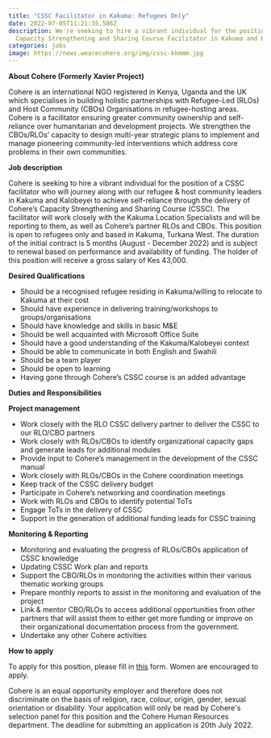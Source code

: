 ```yaml
---
title: "CSSC Facilitator in Kakuma: Refugees Only"
date: 2022-07-05T11:21:35.586Z
description: We're seeking to hire a vibrant individual for the position of
  Capacity Strengthening and Sharing Course Facilitator in Kakuma and Kalobeyei.
categories: jobs
image: https://news.wearecohere.org/img/cssc-kkmmm.jpg
---
```

**About Cohere (Formerly Xavier Project)**

Cohere is an international NGO registered in Kenya, Uganda and the UK which specialises in building holistic partnerships with Refugee-Led (RLOs) and Host Community (CBOs) Organisations in refugee-hosting areas. Cohere is a facilitator ensuring greater community ownership and self-reliance over humanitarian and development projects. We strengthen the CBOs/RLOs’ capacity to design multi-year strategic plans to implement and manage pioneering community-led interventions which address core problems in their own communities.

**Job description**

Cohere is seeking to hire a vibrant individual for the position of a CSSC facilitator who will journey along with our refugee & host community leaders in Kakuma and Kalobeyei to achieve self-reliance through the delivery of Cohere’s Capacity Strengthening and Sharing Course (CSSC). The facilitator will work closely with the Kakuma Location Specialists and will be reporting to them, as well as Cohere’s partner RLOs and CBOs. This position is open to refugees only and based in Kakuma, Turkana West. The duration of the initial contract is 5 months (August - December 2022) and is subject to renewal based on performance and availability of funding. The holder of this position will receive a gross salary of Kes 43,000.

**Desired Qualifications**

* Should be a recognised refugee residing in Kakuma/willing to relocate to Kakuma at their cost
* Should have experience in delivering training/workshops to groups/organisations
* Should have knowledge and skills in basic M&E
* Should be well acquainted with Microsoft Office Suite
* Should have a good understanding of the Kakuma/Kalobeyei context
* Should be able to communicate in both English and Swahili
* Should be a team player
* Should be open to learning
* Having gone through Cohere’s CSSC course is an added advantage

**Duties and Responsibilities**

**Project management**

* Work closely with the RLO CSSC delivery partner to deliver the CSSC to our RLO/CBO partners 
* Work closely with RLOs/CBOs to identify organizational capacity gaps and generate leads for additional modules
* Provide input to Cohere’s management in the development of the CSSC manual
* Work closely with RLOs/CBOs in the Cohere coordination meetings
* Keep track of the CSSC delivery budget
* Participate in Cohere’s networking and coordination meetings
* Work with RLOs and CBOs to identify potential ToTs
* Engage ToTs in the delivery of CSSC
* Support in the generation of additional funding leads for CSSC training

**Monitoring & Reporting**

* Monitoring and evaluating the progress of RLOs/CBOs application of CSSC knowledge
* Updating CSSC Work plan and reports
* Support the CBO/RLOs in monitoring the activities within their various thematic working groups
* Prepare monthly reports to assist in the monitoring and evaluation of the project
* Link & mentor CBO/RLOs to access additional opportunities from other partners that will assist them to either get more funding or improve on their organizational documentation process from the government.
* Undertake any other Cohere activities 

**How to apply**

To apply for this position, please fill in [this](https://forms.gle/UmY4JAFNqoVkE8CZ8) form. Women are encouraged to apply. 

Cohere is an equal opportunity employer and therefore does not discriminate on the basis of religion, race, colour, origin, gender, sexual orientation or disability. Your application will only be read by Cohere's selection panel for this position and the Cohere Human Resources department. The deadline for submitting an application is 20th July 2022.
